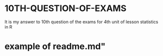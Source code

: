 # 10TH-QUESTION-OF-EXAMS
It is my answer to 10th question of the exams for 4th unit of lesson statistics in R
# example of readme.md"
